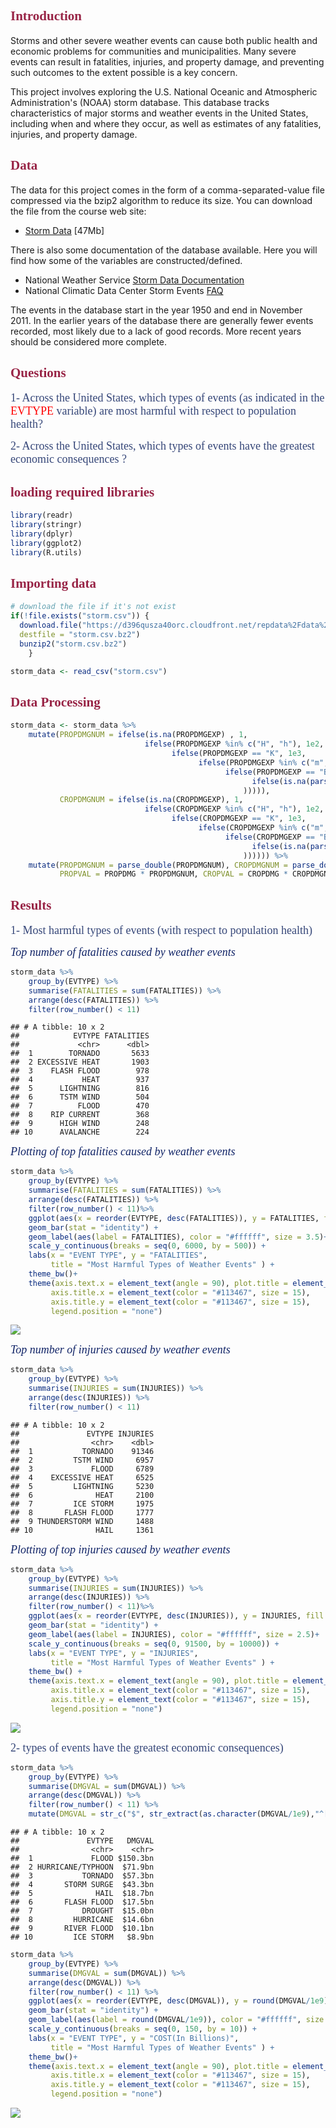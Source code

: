 <font color = "#982446" face = Times New Roman>Introduction</font>
------------------------------------------------------------------

Storms and other severe weather events can cause both public health and economic problems for communities and municipalities.
Many severe events can result in fatalities, injuries, and property damage, and preventing such outcomes to the extent possible is a key concern.

This project involves exploring the U.S. National Oceanic and Atmospheric Administration's (NOAA) storm database. This database tracks characteristics of major storms and weather events in the United States, including when and where they occur, as well as estimates of any fatalities, injuries, and property damage.

<font color = "#982446" face = Times New Roman>Data</font>
----------------------------------------------------------

The data for this project comes in the form of a comma-separated-value file compressed via the bzip2 algorithm to reduce its size.
You can download the file from the course web site:
*  [Storm Data](https://d396qusza40orc.cloudfront.net/repdata%2Fdata%2FStormData.csv.bz2) \[47Mb\]

There is also some documentation of the database available. Here you will find how some of the variables are constructed/defined.
*  National Weather Service [Storm Data Documentation](https://d396qusza40orc.cloudfront.net/repdata%2Fpeer2_doc%2Fpd01016005curr.pdf)
*  National Climatic Data Center Storm Events [FAQ](https://d396qusza40orc.cloudfront.net/repdata%2Fpeer2_doc%2FNCDC%20Storm%20Events-FAQ%20Page.pdf)

The events in the database start in the year 1950 and end in November 2011. In the earlier years of the database there are generally fewer events recorded, most likely due to a lack of good records. More recent years should be considered more complete.

<font color = "#982446" face = Times New Roman>Questions</font>
---------------------------------------------------------------

<font color = "#354678" face = Times New Roman size = 4.5px>1- Across the United States, which types of events (as indicated in the <font color = "red">EVTYPE</font> variable) are most harmful with respect to population health?</font>

<font color = "#354678" face = Times New Roman size = 4.5px>2- Across the United States, which types of events have the greatest economic consequences ?</font>

<font color = "#982446" face = Times New Roman>loading required libraries</font>
--------------------------------------------------------------------------------

``` r
library(readr)
library(stringr)
library(dplyr)
library(ggplot2)
library(R.utils)
```

<font color = "#982446" face = Times New Roman>Importing data</font>
--------------------------------------------------------------------

``` r
# download the file if it's not exist
if(!file.exists("storm.csv")) {
  download.file("https://d396qusza40orc.cloudfront.net/repdata%2Fdata%2FStormData.csv.bz2",
  destfile = "storm.csv.bz2")
  bunzip2("storm.csv.bz2")
    }

storm_data <- read_csv("storm.csv")
```

<font color = "#982446" face = Times New Roman>Data Processing</font>
---------------------------------------------------------------------

``` r
storm_data <- storm_data %>%
    mutate(PROPDMGNUM = ifelse(is.na(PROPDMGEXP) , 1, 
                              ifelse(PROPDMGEXP %in% c("H", "h"), 1e2,
                                    ifelse(PROPDMGEXP == "K", 1e3,
                                          ifelse(PROPDMGEXP %in% c("m", "M"), 1e6,
                                                ifelse(PROPDMGEXP == "B", 1e9,
                                                      ifelse(is.na(parse_integer(PROPDMGEXP)), 0, PROPDMGEXP)
                                                    ))))),
           CROPDMGNUM = ifelse(is.na(CROPDMGEXP), 1, 
                              ifelse(CROPDMGEXP %in% c("H", "h"), 1e2,
                                    ifelse(CROPDMGEXP == "K", 1e3,
                                          ifelse(CROPDMGEXP %in% c("m", "M"), 1e6,
                                                ifelse(CROPDMGEXP == "B", 1e9,
                                                      ifelse(is.na(parse_integer(CROPDMGEXP)), 0, CROPDMGEXP)
                                                    )))))) %>%
    mutate(PROPDMGNUM = parse_double(PROPDMGNUM), CROPDMGNUM = parse_double(CROPDMGNUM), 
           PROPVAL = PROPDMG * PROPDMGNUM, CROPVAL = CROPDMG * CROPDMGNUM, DMGVAL = PROPVAL+CROPVAL) 
```

<font color = "#982446" face = Times New Roman>Results</font>
-------------------------------------------------------------

<font color = "#354678" face = Times New Roman size = 4.5px>1- Most harmful types of events (with respect to population health)</font>

<font color = "#112467" face = Times New Roman size = 4px>*Top number of fatalities caused by weather events*</font>

``` r
storm_data %>%
    group_by(EVTYPE) %>%
    summarise(FATALITIES = sum(FATALITIES)) %>%
    arrange(desc(FATALITIES)) %>%
    filter(row_number() < 11)
```

    ## # A tibble: 10 x 2
    ##            EVTYPE FATALITIES
    ##             <chr>      <dbl>
    ##  1        TORNADO       5633
    ##  2 EXCESSIVE HEAT       1903
    ##  3    FLASH FLOOD        978
    ##  4           HEAT        937
    ##  5      LIGHTNING        816
    ##  6      TSTM WIND        504
    ##  7          FLOOD        470
    ##  8    RIP CURRENT        368
    ##  9      HIGH WIND        248
    ## 10      AVALANCHE        224

<font color = "#112467" face = Times New Roman size = 4px>*Plotting of top fatalities caused by weather events*</font>

``` r
storm_data %>% 
    group_by(EVTYPE) %>%
    summarise(FATALITIES = sum(FATALITIES)) %>%
    arrange(desc(FATALITIES)) %>%
    filter(row_number() < 11)%>%
    ggplot(aes(x = reorder(EVTYPE, desc(FATALITIES)), y = FATALITIES, fill = desc(FATALITIES))) + 
    geom_bar(stat = "identity") +
    geom_label(aes(label = FATALITIES), color = "#ffffff", size = 3.5)+
    scale_y_continuous(breaks = seq(0, 6000, by = 500)) +
    labs(x = "EVENT TYPE", y = "FATALITIES", 
         title = "Most Harmful Types of Weather Events" ) +
    theme_bw()+
    theme(axis.text.x = element_text(angle = 90), plot.title = element_text(hjust = .5), 
         axis.title.x = element_text(color = "#113467", size = 15),
         axis.title.y = element_text(color = "#113467", size = 15),
         legend.position = "none")
```

![](figure/WEATHER%20FATALITIES-1.png)

<font color = "#112467" face = Times New Roman size = 4px>*Top number of injuries caused by weather events*</font>

``` r
storm_data %>%
    group_by(EVTYPE) %>%
    summarise(INJURIES = sum(INJURIES)) %>%
    arrange(desc(INJURIES)) %>%
    filter(row_number() < 11)
```

    ## # A tibble: 10 x 2
    ##               EVTYPE INJURIES
    ##                <chr>    <dbl>
    ##  1           TORNADO    91346
    ##  2         TSTM WIND     6957
    ##  3             FLOOD     6789
    ##  4    EXCESSIVE HEAT     6525
    ##  5         LIGHTNING     5230
    ##  6              HEAT     2100
    ##  7         ICE STORM     1975
    ##  8       FLASH FLOOD     1777
    ##  9 THUNDERSTORM WIND     1488
    ## 10              HAIL     1361

<font color = "#112467" face = Times New Roman size = 4px>*Plotting of top injuries caused by weather events*</font>

``` r
storm_data %>% 
    group_by(EVTYPE) %>%
    summarise(INJURIES = sum(INJURIES)) %>%
    arrange(desc(INJURIES)) %>%
    filter(row_number() < 11)%>%
    ggplot(aes(x = reorder(EVTYPE, desc(INJURIES)), y = INJURIES, fill = desc(INJURIES))) + 
    geom_bar(stat = "identity") +
    geom_label(aes(label = INJURIES), color = "#ffffff", size = 2.5)+
    scale_y_continuous(breaks = seq(0, 91500, by = 10000)) +
    labs(x = "EVENT TYPE", y = "INJURIES", 
         title = "Most Harmful Types of Weather Events" ) +
    theme_bw() +
    theme(axis.text.x = element_text(angle = 90), plot.title = element_text(hjust = .5), 
         axis.title.x = element_text(color = "#113467", size = 15),
         axis.title.y = element_text(color = "#113467", size = 15),
         legend.position = "none")
```

![](figure/WEATHER%20INJURIES-1.png)

<font color = "#354678" face = Times New Roman size = 4.5px>2- types of events have the greatest economic consequences)</font>

``` r
storm_data %>%
    group_by(EVTYPE) %>%
    summarise(DMGVAL = sum(DMGVAL)) %>%
    arrange(desc(DMGVAL)) %>%
    filter(row_number() < 11) %>%
    mutate(DMGVAL = str_c("$", str_extract(as.character(DMGVAL/1e9),"^[0-9]+\\.[0-9]"), "bn", sep =""))
```

    ## # A tibble: 10 x 2
    ##               EVTYPE   DMGVAL
    ##                <chr>    <chr>
    ##  1             FLOOD $150.3bn
    ##  2 HURRICANE/TYPHOON  $71.9bn
    ##  3           TORNADO  $57.3bn
    ##  4       STORM SURGE  $43.3bn
    ##  5              HAIL  $18.7bn
    ##  6       FLASH FLOOD  $17.5bn
    ##  7           DROUGHT  $15.0bn
    ##  8         HURRICANE  $14.6bn
    ##  9       RIVER FLOOD  $10.1bn
    ## 10         ICE STORM   $8.9bn

``` r
storm_data %>%
    group_by(EVTYPE) %>%
    summarise(DMGVAL = sum(DMGVAL)) %>%
    arrange(desc(DMGVAL)) %>%
    filter(row_number() < 11) %>%
    ggplot(aes(x = reorder(EVTYPE, desc(DMGVAL)), y = round(DMGVAL/1e9), fill = desc(DMGVAL))) + 
    geom_bar(stat = "identity") +
    geom_label(aes(label = round(DMGVAL/1e9)), color = "#ffffff", size = 3.5)+
    scale_y_continuous(breaks = seq(0, 150, by = 10)) +
    labs(x = "EVENT TYPE", y = "COST(In Billions)", 
         title = "Most Harmful Types of Weather Events" ) +
    theme_bw()+
    theme(axis.text.x = element_text(angle = 90), plot.title = element_text(hjust = .5), 
         axis.title.x = element_text(color = "#113467", size = 15),
         axis.title.y = element_text(color = "#113467", size = 15),
         legend.position = "none")
```

![](figure/DMG%20COST-1.png)
